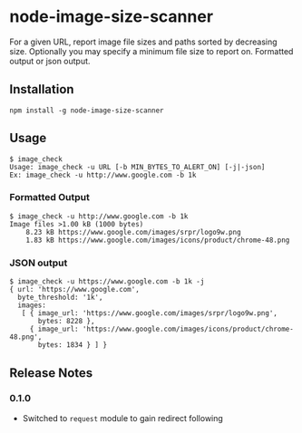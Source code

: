 node-image-size-scanner
=======================
For a given URL, report image file sizes and paths sorted by decreasing size. Optionally you may specify a minimum file size to report on. Formatted output or json output.

## Installation ##
`npm install -g node-image-size-scanner`

## Usage ##
```
$ image_check
Usage: image_check -u URL [-b MIN_BYTES_TO_ALERT_ON] [-j|-json]
Ex: image_check -u http://www.google.com -b 1k
```
### Formatted Output ###
```
$ image_check -u http://www.google.com -b 1k
Image files >1.00 kB (1000 bytes)
    8.23 kB https://www.google.com/images/srpr/logo9w.png
    1.83 kB https://www.google.com/images/icons/product/chrome-48.png
```
### JSON output
```
$ image_check -u https://www.google.com -b 1k -j
{ url: 'https://www.google.com',
  byte_threshold: '1k',
  images:
   [ { image_url: 'https://www.google.com/images/srpr/logo9w.png',
       bytes: 8228 },
     { image_url: 'https://www.google.com/images/icons/product/chrome-48.png',
       bytes: 1834 } ] }
```

## Release Notes
### 0.1.0
* Switched to `request` module to gain redirect following
